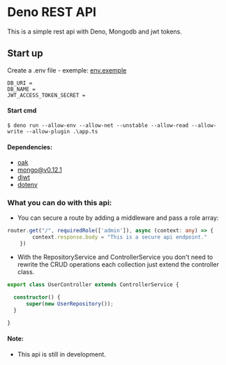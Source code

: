 # Deno REST API

This is a simple rest api with Deno, Mongodb and jwt tokens.

## Start up
Create a .env file - exemple: [env.exemple](.env.exemple)
```dotenv
DB_URI =
DB_NAME =
JWT_ACCESS_TOKEN_SECRET =
```
#### Start cmd
```
$ deno run --allow-env --allow-net --unstable --allow-read --allow-write --allow-plugin .\app.ts
```

#### Dependencies:
* [oak](https://deno.land/x/oak)
* [mongo@v0.12.1](https://deno.land/x/mongo@v0.12.1)
* [djwt](https://deno.land/x/djwt)
* [dotenv](https://deno.land/x/dotenv)


### What you can do with this api: 
* You can secure a route by adding a middleware and pass a role array:
```typescript
router.get("/", requiredRole(['admin']), async (context: any) => {
        context.response.body = "This is a secure api endpoint."
    })
```

* With the RepositoryService and ControllerService you don't need to rewrite 
the CRUD operations each collection just extend the controller class.
```typescript
export class UserController extends ControllerService {

  constructor() {
      super(new UserRepository());
  }

}
```

#### Note: 
* This api is still in development.